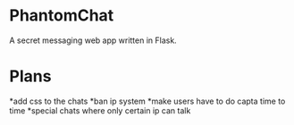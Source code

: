 # PhantomChat
A secret messaging web app written in Flask.

# Plans
*add css to the chats
*ban ip system
*make users have to do capta time to time
*special chats where only certain ip can talk

